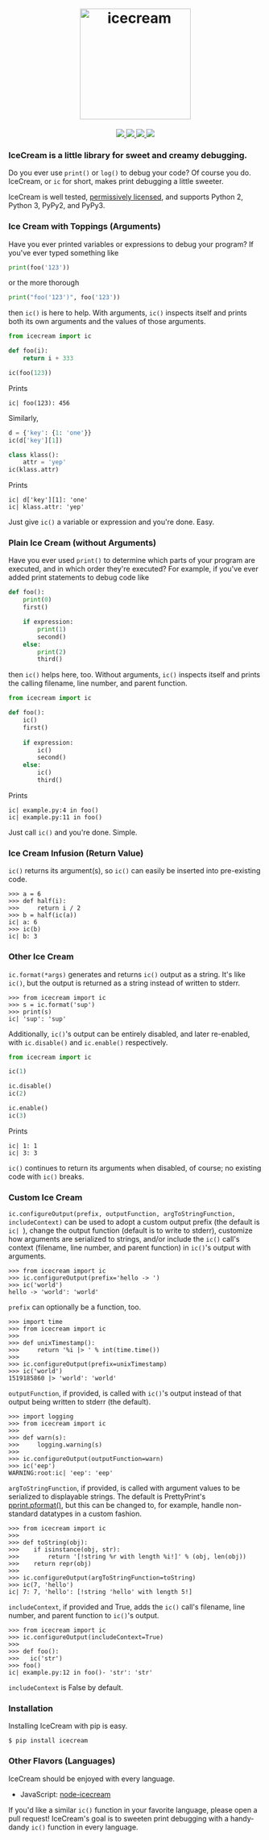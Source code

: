 <h1 align="center">
  <img src="icon.svg" width="220px" alt="icecream">
</h1>

<p align="center">
  <a href="https://pypi.python.org/pypi/icecream">
    <img src="https://badge.fury.io/py/icecream.svg">
  </a>
  <a href="https://travis-ci.org/gruns/icecream">
    <img src="https://img.shields.io/travis/gruns/icecream.svg">
  </a>
  <a href="http://unlicense.org/">
    <img src="https://img.shields.io/pypi/l/icecream.svg">
  </a>
  <a href="https://pypi.python.org/pypi/icecream">
    <img src="https://img.shields.io/pypi/pyversions/icecream.svg">
  </a>
</p>


### IceCream is a little library for sweet and creamy debugging.

Do you ever use `print()` or `log()` to debug your code? Of course you
do. IceCream, or `ic` for short, makes print debugging a little sweeter.

IceCream is well tested, [permissively licensed](LICENSE.txt), and supports
Python 2, Python 3, PyPy2, and PyPy3.


### Ice Cream with Toppings (Arguments)

Have you ever printed variables or expressions to debug your program? If you've
ever typed something like

```python
print(foo('123'))
```

or the more thorough


```python
print("foo('123')", foo('123'))
```

then `ic()` is here to help. With arguments, `ic()` inspects itself and prints
both its own arguments and the values of those arguments.

```python
from icecream import ic

def foo(i):
    return i + 333

ic(foo(123))
```

Prints

```
ic| foo(123): 456
```

Similarly,

```python
d = {'key': {1: 'one'}}
ic(d['key'][1])

class klass():
    attr = 'yep'
ic(klass.attr)
```

Prints

```
ic| d['key'][1]: 'one'
ic| klass.attr: 'yep'
```

Just give `ic()` a variable or expression and you're done. Easy.


### Plain Ice Cream (without Arguments)

Have you ever used `print()` to determine which parts of your program are
executed, and in which order they're executed? For example, if you've ever added
print statements to debug code like

```python
def foo():
    print(0)
    first()

    if expression:
        print(1)
        second()
    else:
        print(2)
        third()
```

then `ic()` helps here, too. Without arguments, `ic()` inspects itself and
prints the calling filename, line number, and parent function.

```python
from icecream import ic

def foo():
    ic()
    first()
    
    if expression:
        ic()
        second()
    else:
        ic()
        third()
```

Prints

```
ic| example.py:4 in foo()
ic| example.py:11 in foo()
```

Just call `ic()` and you're done. Simple.


### Ice Cream Infusion (Return Value)

`ic()` returns its argument(s), so `ic()` can easily be inserted into
pre-existing code.

```pycon
>>> a = 6
>>> def half(i):
>>>     return i / 2
>>> b = half(ic(a))
ic| a: 6
>>> ic(b)
ic| b: 3
```


### Other Ice Cream

`ic.format(*args)` generates and returns `ic()` output as a string. It's like
`ic()`, but the output is returned as a string instead of written to stderr.

```pycon
>>> from icecream import ic
>>> s = ic.format('sup')
>>> print(s)
ic| 'sup': 'sup'
```

Additionally, `ic()`'s output can be entirely disabled, and later re-enabled, with
`ic.disable()` and `ic.enable()` respectively.

```python
from icecream import ic

ic(1)

ic.disable()
ic(2)

ic.enable()
ic(3)
```

Prints

```
ic| 1: 1
ic| 3: 3
```

`ic()` continues to return its arguments when disabled, of course; no existing
code with `ic()` breaks.


### Custom Ice Cream

`ic.configureOutput(prefix, outputFunction, argToStringFunction,
includeContext)` can be used to adopt a custom output prefix (the default is
`ic| `), change the output function (default is to write to stderr), customize
how arguments are serialized to strings, and/or include the `ic()` call's
context (filename, line number, and parent function) in `ic()`'s output with
arguments.

```pycon
>>> from icecream import ic
>>> ic.configureOutput(prefix='hello -> ')
>>> ic('world')
hello -> 'world': 'world'
```

`prefix` can optionally be a function, too.

```pycon
>>> import time
>>> from icecream import ic
>>>  
>>> def unixTimestamp():
>>>     return '%i |> ' % int(time.time())
>>>
>>> ic.configureOutput(prefix=unixTimestamp)
>>> ic('world')
1519185860 |> 'world': 'world'
```

`outputFunction`, if provided, is called with `ic()`'s output instead of that
output being written to stderr (the default).

```pycon
>>> import logging
>>> from icecream import ic
>>>
>>> def warn(s):
>>>     logging.warning(s)
>>>
>>> ic.configureOutput(outputFunction=warn)
>>> ic('eep')
WARNING:root:ic| 'eep': 'eep'
```

`argToStringFunction`, if provided, is called with argument values to be
serialized to displayable strings. The default is PrettyPrint's
[pprint.pformat()](https://docs.python.org/3/library/pprint.html#pprint.pformat),
but this can be changed to, for example, handle non-standard datatypes in a
custom fashion.

```pycon
>>> from icecream import ic
>>> 
>>> def toString(obj):
>>>    if isinstance(obj, str):
>>>        return '[!string %r with length %i!]' % (obj, len(obj))
>>>    return repr(obj)
>>> 
>>> ic.configureOutput(argToStringFunction=toString)
>>> ic(7, 'hello')
ic| 7: 7, 'hello': [!string 'hello' with length 5!]
```

`includeContext`, if provided and True, adds the `ic()` call's filename, line
number, and parent function to `ic()`'s output.

```pycon
>>> from icecream import ic
>>> ic.configureOutput(includeContext=True)
>>> 
>>> def foo():
>>>   ic('str')
>>> foo()
ic| example.py:12 in foo()- 'str': 'str'
```

`includeContext` is False by default.


### Installation

Installing IceCream with pip is easy.

```
$ pip install icecream
```


### Other Flavors (Languages)

IceCream should be enjoyed with every language.

- JavaScript: [node-icecream](https://github.com/jmerle/node-icecream)

If you'd like a similar `ic()` function in your favorite language, please open a
pull request! IceCream's goal is to sweeten print debugging with a handy-dandy
`ic()` function in every language.
